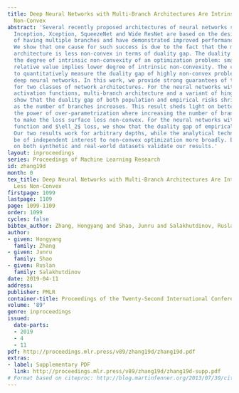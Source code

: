 ```yaml
---
title: Deep Neural Networks with Multi-Branch Architectures Are Intrinsically Less
  Non-Convex
abstract: 'Several recently proposed architectures of neural networks such as ResNeXt,
  Inception, Xception, SqueezeNet and Wide ResNet are based on the designing idea
  of having multiple branches and have demonstrated improved performance in many applications.
  We show that one cause for such success is due to the fact that the multi-branch
  architecture is less non-convex in terms of duality gap. The duality gap measures
  the degree of intrinsic non-convexity of an optimization problem: smaller gap in
  relative value implies lower degree of intrinsic non-convexity. The challenge is
  to quantitatively measure the duality gap of highly non-convex problems such as
  deep neural networks. In this work, we provide strong guarantees of this quantity
  for two classes of network architectures. For the neural networks with arbitrary
  activation functions, multi-branch architecture and a variant of hinge loss, we
  show that the duality gap of both population and empirical risks shrinks to zero
  as the number of branches increases. This result sheds light on better understanding
  the power of over-parametrization where increasing the number of branches tends
  to make the loss surface less non-convex. For the neural networks with linear activation
  function and $\ell_2$ loss, we show that the duality gap of empirical risk is zero.
  Our two results work for arbitrary depths, while the analytical techniques might
  be of independent interest to non-convex optimization more broadly. Experiments
  on both synthetic and real-world datasets validate our results.'
layout: inproceedings
series: Proceedings of Machine Learning Research
id: zhang19d
month: 0
tex_title: Deep Neural Networks with Multi-Branch Architectures Are Intrinsically
  Less Non-Convex
firstpage: 1099
lastpage: 1109
page: 1099-1109
order: 1099
cycles: false
bibtex_author: Zhang, Hongyang and Shao, Junru and Salakhutdinov, Ruslan
author:
- given: Hongyang
  family: Zhang
- given: Junru
  family: Shao
- given: Ruslan
  family: Salakhutdinov
date: 2019-04-11
address: 
publisher: PMLR
container-title: Proceedings of the Twenty-Second International Conference on Artificial Intelligence and Statistics
volume: '89'
genre: inproceedings
issued:
  date-parts:
  - 2019
  - 4
  - 11
pdf: http://proceedings.mlr.press/v89/zhang19d/zhang19d.pdf
extras:
- label: Supplementary PDF
  link: http://proceedings.mlr.press/v89/zhang19d/zhang19d-supp.pdf
# Format based on citeproc: http://blog.martinfenner.org/2013/07/30/citeproc-yaml-for-bibliographies/
---
```

